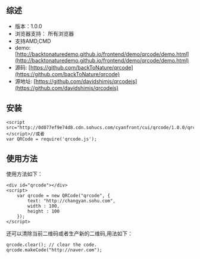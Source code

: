 ## 综述

* 版本：1.0.0
* 浏览器支持： 所有浏览器
* 支持AMD,CMD
* demo: [http://backtonaturedemo.github.io/frontend/demo/qrcode/demo.html](http://backtonaturedemo.github.io/frontend/demo/qrcode/demo.html)
* 源码: [https://github.com/backToNature/qrcode](https://github.com/backToNature/qrcode)
* 源地址: [https://github.com/davidshimjs/qrcodejs](https://github.com/davidshimjs/qrcodejs)

## 安装

    <script src="http://0d077ef9e74d8.cdn.sohucs.com/cyanfront/cui/qrcode/1.0.0/qrcode.min.js"></script>//或者
	var QRCode = require('qrcode.js');

## 使用方法

使用方法如下：

	<div id="qrcode"></div>
	<script>
		var qrcode = new QRCode("qrcode", {
		    text: "http://changyan.sohu.com",
		    width : 100,
		    height : 100
		});
	</script>
	

还可以清除当前二维码或者生产新的二维码,用法如下：

	qrcode.clear(); // clear the code.
	qrcode.makeCode("http://naver.com");


